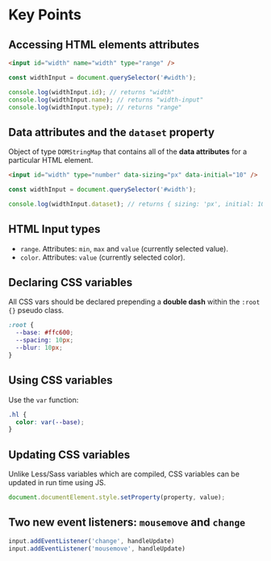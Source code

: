 # Key Points

## Accessing HTML elements attributes

```html
<input id="width" name="width" type="range" />
```

```js
const widthInput = document.querySelector('#width');

console.log(widthInput.id); // returns "width"
console.log(widthInput.name); // returns "width-input"
console.log(widthInput.type); // returns "range"
```

## Data attributes and the `dataset` property

Object of type `DOMStringMap` that contains all of the **data attributes** for a particular HTML element.

```html
<input id="width" type="number" data-sizing="px" data-initial="10" />
```

```js
const widthInput = document.querySelector('#width');

console.log(widthInput.dataset); // returns { sizing: 'px', initial: 10 }
```

## HTML Input types

* `range`. Attributes: `min`, `max` and `value` (currently selected value).
* `color`. Attributes: `value` (currently selected color).

## Declaring CSS variables

All CSS vars should be declared prepending a **double dash** within the `:root {}` pseudo class.

```css
:root {
  --base: #ffc600;
  --spacing: 10px;
  --blur: 10px;
}
```

## Using CSS variables

Use the `var` function:

```css
.hl {
  color: var(--base);
}
```

## Updating CSS variables

Unlike Less/Sass variables which are compiled, CSS variables can be updated in run time using JS.

```js
document.documentElement.style.setProperty(property, value);
```

## Two new event listeners: `mousemove` and `change`

```js
input.addEventListener('change', handleUpdate)
input.addEventListener('mousemove', handleUpdate)
```
